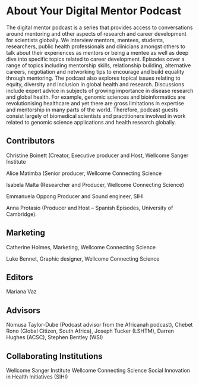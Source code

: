 # About Your Digital Mentor Podcast
The digital mentor podcast is a series that provides access to conversations around mentoring and other aspects of research and career development for scientists globally. We interview mentors, mentees, students, researchers, public health professionals and clinicians amongst others to talk about their experiences as mentors or being a mentee as well as deep dive into specific topics related to career development. Episodes cover a range of topics including mentorship skills, relationship building, alternative careers, negotiation and networking tips to encourage and build equality through mentoring. The podcast also explores topical issues relating to equity, diversity and inclusion in global health and research. Discussions include expert advice in subjects of growing importance in disease research and global health. For example, genomic sciences and bioinformatics are revolutionising healthcare and yet there are gross limitations in expertise and mentorship in many parts of the world. Therefore, podcast guests consist largely of biomedical scientists and practitioners involved in work related to genomic science applications and health research globally. 

## Contributors

Christine Boinett (Creator, Executive producer and Host, Wellcome Sanger Institute

Alice Matimba (Senior producer, Wellcome Connecting Science

Isabela Malta (Researcher and Producer, Wellcome Connecting Science)

Emmanuela Oppong Producer and Sound engineer, SIHI

Anna Protasio (Producer and Host – Spanish Episodes, University of Cambridge).

## Marketing

Catherine Holmes, Marketing, Wellcome Connecting Science

Luke Bennet, Graphic designer, Wellcome Connecting Science

## Editors

Mariana Vaz

## Advisors
Nomusa Taylor-Dube (Podcast advisor from the Africanah podcast), Chebet Rono (Global Citizen, South Africa), Joseph Tucker (LSHTM), Darren Hughes (ACSC), Stephen Bentley (WSI)

## Collaborating Institutions
Wellcome Sanger Institute
Wellcome Connecting Science
Social Innovation in Health Initiatives (SIHI)

